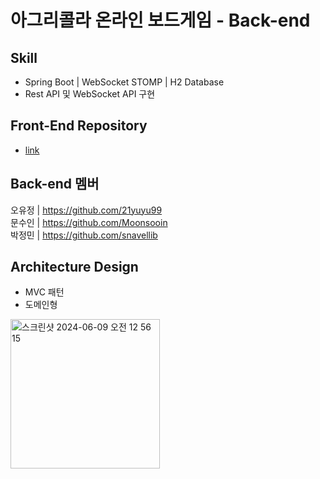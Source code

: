 # 아그리콜라 온라인 보드게임 - Back-end

## Skill
* Spring Boot | WebSocket STOMP | H2 Database <br>
* Rest API 및 WebSocket API 구현 


## Front-End Repository
* [link](https://github.com/sogong-sogong/agricola-frontend)

## Back-end 멤버
오유정 | https://github.com/21yuyu99<br>
문수인 | https://github.com/Moonsooin<br>
박정민 | https://github.com/snavellib


## Architecture Design
* MVC 패턴
* 도메인형 <br>
<img width="239" alt="스크린샷 2024-06-09 오전 12 56 15" src="https://github.com/sogong-sogong/agricola-server/assets/91944385/0e836fa2-c2b9-43f6-a86d-ec9d942fddd2"/>

